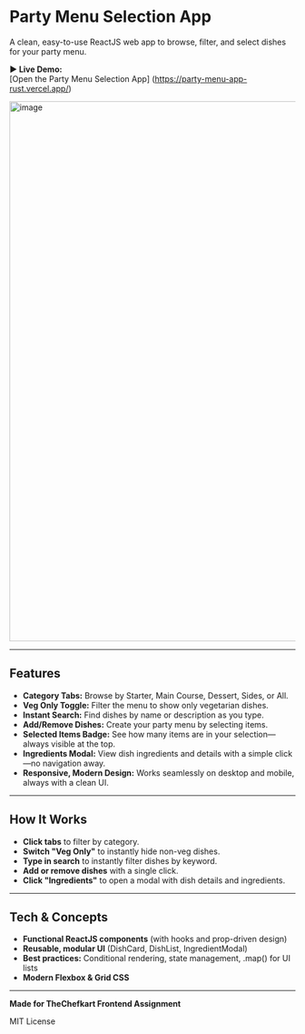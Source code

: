 # Party Menu Selection App
A clean, easy-to-use ReactJS web app to browse, filter, and select dishes for your party menu.

**▶️ Live Demo:**  
[Open the Party Menu Selection App]
(https://party-menu-app-rust.vercel.app/)

<img width="1709" height="950" alt="image" src="https://github.com/user-attachments/assets/df9f7daa-5078-4fcc-bfb3-43ffbc5ff9c3" />






---

## Features

- **Category Tabs:** Browse by Starter, Main Course, Dessert, Sides, or All.
- **Veg Only Toggle:** Filter the menu to show only vegetarian dishes.
- **Instant Search:** Find dishes by name or description as you type.
- **Add/Remove Dishes:** Create your party menu by selecting items.
- **Selected Items Badge:** See how many items are in your selection—always visible at the top.
- **Ingredients Modal:** View dish ingredients and details with a simple click—no navigation away.
- **Responsive, Modern Design:** Works seamlessly on desktop and mobile, always with a clean UI.

---

## How It Works

- **Click tabs** to filter by category.
- **Switch "Veg Only"** to instantly hide non-veg dishes.
- **Type in search** to instantly filter dishes by keyword.
- **Add or remove dishes** with a single click.
- **Click "Ingredients"** to open a modal with dish details and ingredients.

---

## Tech & Concepts

- **Functional ReactJS components** (with hooks and prop-driven design)
- **Reusable, modular UI** (DishCard, DishList, IngredientModal)
- **Best practices:** Conditional rendering, state management, .map() for UI lists
- **Modern Flexbox & Grid CSS**

---

**Made for TheChefkart Frontend Assignment**

MIT License
